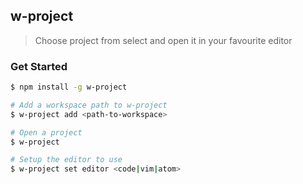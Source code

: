 ## w-project

> Choose project from select and open it in your favourite editor

### Get Started

```sh
$ npm install -g w-project

# Add a workspace path to w-project
$ w-project add <path-to-workspace>

# Open a project
$ w-project

# Setup the editor to use
$ w-project set editor <code|vim|atom>
```
